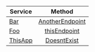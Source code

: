 | Service | Method |
| - |:-:|
[Bar](Bar) | [AnotherEndpoint](Bar/BarAnotherEndpoint.png) 
[Foo](Foo) | [thisEndpoint](Foo/FoothisEndpoint.png) 
[ThisApp](ThisApp) | [DoesntExist](ThisApp/ThisAppDoesntExist.png) 
